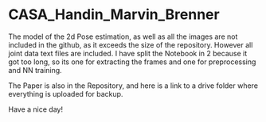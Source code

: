# CASA_Handin_Marvin_Brenner
 
The model of the 2d Pose estimation, as well as all the images are not included in the github, as it exceeds the size of the repository.
However all joint data text files are included. I have split the Notebook in 2 because it got too long, so its one for extracting the frames and one for preprocessing and NN training.

The Paper is also in the Repository, and here is a link to a drive folder where everything is uploaded for backup.

Have a nice day!
